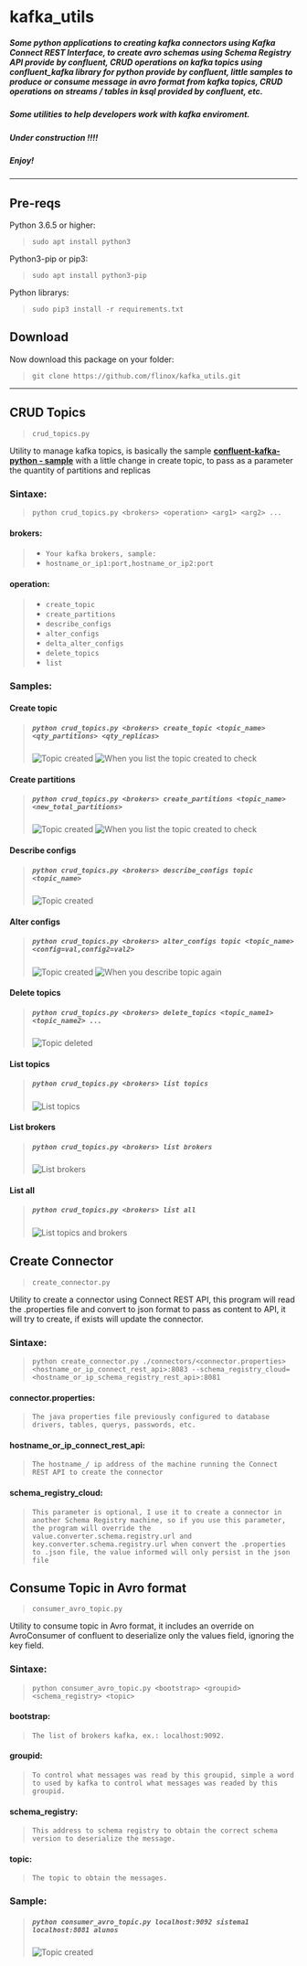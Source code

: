 # kafka_utils

##### Some python applications to creating kafka connectors using Kafka Connect REST Interface, to create avro schemas using Schema Registry API provide by confluent, CRUD operations on kafka topics using confluent_kafka library for python provide by confluent, little samples to produce or consume message in avro format from kafka topics, CRUD operations on streams / tables in ksql provided by confluent, etc.

##### Some utilities to help developers work with kafka enviroment.

##### Under construction !!!!

##### Enjoy!

***
## Pre-reqs

Python 3.6.5 or higher:
> `sudo apt install python3`

Python3-pip or pip3:
> `sudo apt install python3-pip`

Python librarys:
> `sudo pip3 install -r requirements.txt`


## Download

Now download this package on your folder:
> `git clone https://github.com/flinox/kafka_utils.git`

***
## CRUD Topics
> `crud_topics.py`

Utility to manage kafka topics, is basically the sample **[confluent-kafka-python - sample](https://github.com/confluentinc/confluent-kafka-python/blob/master/examples/adminapi.py)** with a little change in create topic, to pass as a parameter the quantity of partitions and replicas

### Sintaxe: 
> `python crud_topics.py <brokers> <operation> <arg1> <arg2> ...`

#### brokers: 
>* `Your kafka brokers, sample:`
>* `hostname_or_ip1:port,hostname_or_ip2:port`

#### operation:
>* `create_topic`
>* `create_partitions`
>* `describe_configs`
>* `alter_configs`
>* `delta_alter_configs`
>* `delete_topics`
>* `list`

### Samples:

#### Create topic
>##### `python crud_topics.py <brokers> create_topic <topic_name> <qty_partitions> <qty_replicas>`
>![Topic created](/images/crud_topics_create.jpg)
>![When you list the topic created to check](/images/crud_topics_create_list.jpg)

#### Create partitions
>##### `python crud_topics.py <brokers> create_partitions <topic_name> <new_total_partitions>`
>![Topic created](/images/crud_topics_partition_create.jpg)
>![When you list the topic created to check](/images/crud_topics_partition_create_list.jpg)

#### Describe configs
>##### `python crud_topics.py <brokers> describe_configs topic <topic_name> `
>![Topic created](/images/crud_topics_describe_configs.png)

#### Alter configs
>##### `python crud_topics.py <brokers> alter_configs topic <topic_name> <config=val,config2=val2> `
>![Topic created](/images/crud_topics_alter_configs.png)
>![When you describe topic again](/images/crud_topics_alter_configs_describe.png)

#### Delete topics
>##### `python crud_topics.py <brokers> delete_topics <topic_name1> <topic_name2> ...`
>![Topic deleted](/images/crud_topics_delete.jpg)

#### List topics
>##### `python crud_topics.py <brokers> list topics`
>![List topics](/images/crud_topics_list.jpg)

#### List brokers
>##### `python crud_topics.py <brokers> list brokers`
>![List brokers](/images/crud_topics_brokers.jpg)

#### List all
>##### `python crud_topics.py <brokers> list all`
>![List topics and brokers](/images/crud_topics_all.jpg)





## Create Connector
> `create_connector.py`

Utility to create a connector using Connect REST API, this program will read the .properties file and convert to json format to pass as content to API, it will try to create, if exists will update the connector. 

### Sintaxe: 
> `python create_connector.py ./connectors/<connector.properties> <hostname_or_ip_connect_rest_api>:8083 --schema_registry_cloud=<hostname_or_ip_schema_registry_rest_api>:8081`

#### connector.properties: 
> `The java properties file previously configured to database drivers, tables, querys, passwords, etc.`

#### hostname_or_ip_connect_rest_api: 
> `The hostname_/ ip address of the machine running the Connect REST API to create the connector`

#### schema_registry_cloud: 
> `This parameter is optional, I use it to create a connector in another Schema Registry machine, so if you use this parameter, the program will override the value.converter.schema.registry.url and key.converter.schema.registry.url when convert the .properties to .json file, the value informed will only persist in the json file`






## Consume Topic in Avro format
> `consumer_avro_topic.py`

Utility to consume topic in Avro format, it includes an override on AvroConsumer of confluent to deserialize only the values field, ignoring the key field. 

### Sintaxe: 
> `python consumer_avro_topic.py <bootstrap> <groupid> <schema_registry> <topic>`

#### bootstrap: 
> `The list of brokers kafka, ex.: localhost:9092.`

#### groupid: 
> `To control what messages was read by this groupid, simple a word to used by kafka to control what messages was readed by this groupid.`

#### schema_registry: 
> `This address to schema registry to obtain the correct schema version to deserialize the message.`

#### topic: 
> `The topic to obtain the messages.`


### Sample:

>##### `python consumer_avro_topic.py localhost:9092 sistema1 localhost:8081 alunos`
>![Topic created](/images/consumer_avro_topic.jpg)
